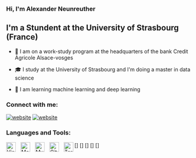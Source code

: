 ### Hi, I'm Alexander Neunreuther

## I'm a Stundent at the University of Strasbourg (France)

- :bank: I am on a work-study program at the headquarters of the bank Credit Agricole Alsace-vosges

- :mortar_board: I study at the University of Strasbourg and I'm doing a master in data science

- :signal_strength: I am learning machine learning and deep learning


### Connect with me:


[![website](./img/linkedin-light.svg)](https://www.linkedin.com/in/alexandre-neunreuther-489908179/#gh-light-mode-only)
[![website](./img/linkedin-dark.svg)](https://www.linkedin.com/in/alexandre-neunreuther-489908179/#gh-dark-mode-only)
&nbsp;&nbsp;


### Languages and Tools:

[<img align="left" alt="Visual Studio Code" width="26px" src="https://cdn.jsdelivr.net/gh/devicons/devicon/icons/vscode/vscode-original.svg" style="padding-right:10px;" />]
[<img align="left" alt="MongoDB" width="26px" src="https://cdn.jsdelivr.net/gh/devicons/devicon/icons/mongodb/mongodb-original.svg" style="padding-right:10px;" />]
[<img align="left" alt="MySQL" width="26px" src="https://cdn.jsdelivr.net/gh/devicons/devicon/icons/mysql/mysql-original.svg" style="padding-right:10px;" />]
[<img align="left" alt="GitHub" width="26px" src="https://user-images.githubusercontent.com/3369400/139447912-e0f43f33-6d9f-45f8-be46-2df5bbc91289.png" style="padding-right:10px;" />]
[<img align="left" alt="Terminal" width="26px" src="./img/terminal-light.svg" />]

